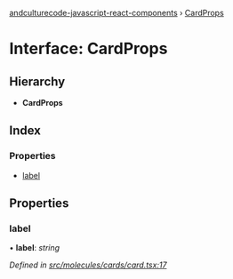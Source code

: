 [andculturecode-javascript-react-components](../README.md) › [CardProps](cardprops.md)

# Interface: CardProps

## Hierarchy

* **CardProps**

## Index

### Properties

* [label](cardprops.md#label)

## Properties

###  label

• **label**: *string*

*Defined in [src/molecules/cards/card.tsx:17](https://github.com/AndcultureCode/AndcultureCode.JavaScript.React.Components/blob/d179e3a/src/molecules/cards/card.tsx#L17)*
